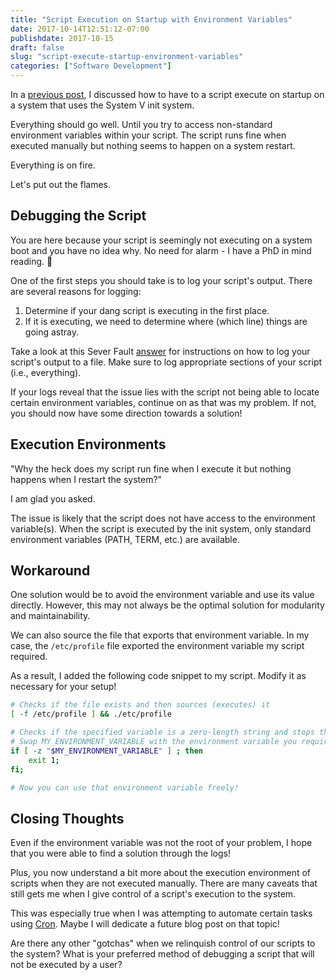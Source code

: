 ```yaml
---
title: "Script Execution on Startup with Environment Variables"
date: 2017-10-14T12:51:12-07:00
publishdate: 2017-10-15
draft: false
slug: "script-execute-startup-environment-variables"
categories: ["Software Development"]
---
```


In a [previous post](/run-script-on-boot-using-rcd), I discussed how to have to a script execute on startup on a system that uses the System V init system.

Everything should go well. Until you try to access non-standard environment variables within your script. The script runs fine when executed manually but nothing seems to happen on a system restart.

Everything is on fire.

Let's put out the flames.

## Debugging the Script

You are here because your script is seemingly not executing on a system boot and you have no idea why. No need for alarm - I have a PhD in mind reading. 🙂

One of the first steps you should take is to log your script's output. There are several reasons for logging:

1. Determine if your dang script is executing in the first place.
2. If it is executing, we need to determine where (which line) things are going astray.

Take a look at this Sever Fault <a href="https://serverfault.com/questions/103501/how-can-i-fully-log-all-bash-scripts-actions/103569#103569" target="_blank" rel="nofollow">answer</a> for instructions on how to log your script's output to a file. Make sure to log appropriate sections of your script (i.e., everything).

If your logs reveal that the issue lies with the script not being able to locate certain environment variables, continue on as that was my problem. If not, you should now have some direction towards a solution!

## Execution Environments

"Why the heck does my script run fine when I execute it but nothing happens when I restart the system?"

I am glad you asked.

The issue is likely that the script does not have access to the environment variable(s). When the script is executed by the init system, only standard environment variables (PATH, TERM, etc.) are available.

## Workaround

One solution would be to avoid the environment variable and use its value directly. However, this may not always be the optimal solution for modularity and maintainability.

We can also source the file that exports that environment variable. In my case, the `/etc/profile` file exported the environment variable my script required.

As a result, I added the following code snippet to my script. Modify it as necessary for your setup!

```sh
# Checks if the file exists and then sources (executes) it
[ -f /etc/profile ] && ./etc/profile

# Checks if the specified variable is a zero-length string and stops the script if it is because the variable was not loaded
# Swap MY_ENVIRONMENT_VARIABLE with the environment variable you require
if [ -z "$MY_ENVIRONMENT_VARIABLE" ] ; then
    exit 1;
fi;

# Now you can use that environment variable freely!
```

## Closing Thoughts

Even if the environment variable was not the root of your problem, I hope that you were able to find a solution through the logs!

Plus, you now understand a bit more about the execution environment of scripts when they are not executed manually. There are many caveats that still gets me when I give control of a script's execution to the system.

This was especially true when I was attempting to automate certain tasks using <a href="https://en.wikipedia.org/wiki/Cron" target="_blank" rel="nofollow">Cron</a>. Maybe I will dedicate a future blog post on that topic!

Are there any other "gotchas" when we relinquish control of our scripts to the system? What is your preferred method of debugging a script that will not be executed by a user?